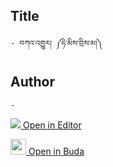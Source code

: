## Title
	- བཀའ་འགྱུར། ༼ཧེ་མིས་བྲིས་མ།༽

## Author
	- 



[<img src="https://img.icons8.com/color/25/000000/edit-property.png"> Open in Editor](http://editor.openpecha.org/I937CB9C0)

[<img width="25" src="https://library.bdrc.io/icons/BUDA-small.svg"> Open in Buda](https://library.bdrc.io/show/bdr:IE0OPI937CB9C0)
